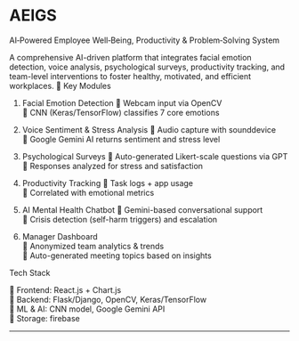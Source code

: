 # AEIGS

AI‑Powered Employee Well‑Being, Productivity & Problem‑Solving System

A comprehensive AI-driven platform that integrates facial emotion detection, voice analysis, psychological surveys, productivity tracking, and team-level interventions to foster healthy, motivated, and efficient workplaces.
	Key Modules

1.	Facial Emotion Detection
	Webcam input via OpenCV  
	CNN (Keras/TensorFlow) classifies 7 core emotions

2.	Voice Sentiment & Stress Analysis
	Audio capture with sounddevice  
	Google Gemini AI returns sentiment and stress level

3.	Psychological Surveys 
	Auto-generated Likert-scale questions via GPT  
	Responses analyzed for stress and satisfaction

4.	Productivity Tracking
	Task logs + app usage  
	Correlated with emotional metrics

5.	AI Mental Health Chatbot
	Gemini-based conversational support  
	Crisis detection (self-harm triggers) and escalation

6.	Manager Dashboard  
	Anonymized team analytics & trends  
	Auto-generated meeting topics based on insights


 Tech Stack

	Frontend: React.js + Chart.js  
	Backend: Flask/Django, OpenCV, Keras/TensorFlow  
	ML & AI: CNN model, Google Gemini API  
	Storage: firebase

---


